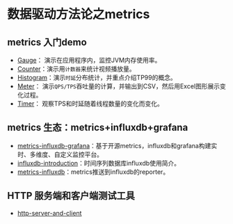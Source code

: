 # 数据驱动方法论之metrics



## metrics 入门demo

- [Gauge](docs/Gauge.md)： 演示在应用程序内，监控JVM内存使用率。
- [Counter](docs/Counter.md)：演示用``计数器``来统计视频播放量。
- [Histogram](docs/Histogram.md)：演示``时延``分布统计，并重点介绍TP99的概念。
- [Meter](docs/Meter.md)： 演示``QPS/TPS``吞吐量的计算，并输出到CSV，然后用Excel图形展示变化过程。
- [Timer](Timer.md)： 观察TPS和时延随着线程数量的变化而变化。



## metrics 生态：metrics+influxdb+grafana

- [metrics-influxdb-grafana](docs/metrics-influxdb-grafana.md)：基于开源metrics，influxdb和grafana构建实时、多维度、自定义监控平台。
- [influxdb-introduction](docs/influxdb-introduction.md)：时间序列数据库influxdb使用简介。
- [metrics-influxdb](https://github.com/davidB/metrics-influxdb)：metrics推送到influxdb的reporter。


## HTTP 服务端和客户端测试工具

- [http-server-and-client](docs/http-server-and-client.md)

